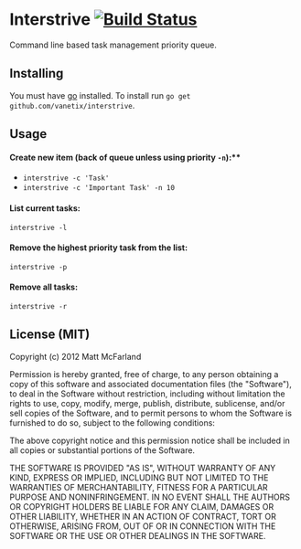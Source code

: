 # Interstrive [![Build Status](https://travis-ci.org/vanetix/interstrive.png?branch=master)](https://travis-ci.org/vanetix/interstrive)
Command line based task management priority queue.

## Installing
You must have [go](http://golang.org) installed. To install run `go get github.com/vanetix/interstrive`.

## Usage
#### Create new item (back of queue unless using priority `-n`):**
- `interstrive -c 'Task'`
- `interstrive -c 'Important Task' -n 10`

#### List current tasks:
`interstrive -l`

#### Remove the highest priority task from the list:
`interstrive -p`

#### Remove all tasks:
`interstrive -r`

## License (MIT)
Copyright (c) 2012 Matt McFarland

Permission is hereby granted, free of charge, to any person obtaining a copy of this software and associated documentation files (the "Software"), to deal in the Software without restriction, including without limitation the rights to use, copy, modify, merge, publish, distribute, sublicense, and/or sell copies of the Software, and to permit persons to whom the Software is furnished to do so, subject to the following conditions:

The above copyright notice and this permission notice shall be included in all copies or substantial portions of the Software.

THE SOFTWARE IS PROVIDED "AS IS", WITHOUT WARRANTY OF ANY KIND, EXPRESS OR IMPLIED, INCLUDING BUT NOT LIMITED TO THE WARRANTIES OF MERCHANTABILITY, FITNESS FOR A PARTICULAR PURPOSE AND NONINFRINGEMENT. IN NO EVENT SHALL THE AUTHORS OR COPYRIGHT HOLDERS BE LIABLE FOR ANY CLAIM, DAMAGES OR OTHER LIABILITY, WHETHER IN AN ACTION OF CONTRACT, TORT OR OTHERWISE, ARISING FROM, OUT OF OR IN CONNECTION WITH THE SOFTWARE OR THE USE OR OTHER DEALINGS IN THE SOFTWARE.
